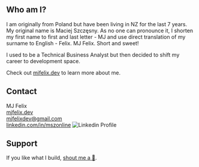 ## Who am I?

I am originally from Poland but have been living in NZ for the last 7 years. My original name is Maciej Szczęsny. As no one can pronounce it, I shorten my first name to first and last letter - MJ and use direct translation of my surname to English - Felix. MJ Felix. Short and sweet!

I used to be a Technical Business Analyst but then decided to shift my career to development space.

Check out [mjfelix.dev](https://mjfelix.dev) to learn more about me. 

## Contact

MJ Felix<br>
[mjfelix.dev](https://mjfelix.dev)<br>
mjfelixdev@gmail.com<br>
[linkedin.com/in/mszonline](https://www.linkedin.com/in/mjfelix/) ![Linkedin Profile](https://i.stack.imgur.com/gVE0j.png)

## Support

If you like what I build, [shout me a &#127866;](https://www.buymeacoffee.com/mjfelix).

<!--
**mj-felix/mj-felix** is a ✨ _special_ ✨ repository because its `README.md` (this file) appears on your GitHub profile.

Here are some ideas to get you started:

- 🔭 I’m currently working on ...
- 🌱 I’m currently learning ...
- 👯 I’m looking to collaborate on ...
- 🤔 I’m looking for help with ...
- 💬 Ask me about ...
- 📫 How to reach me: ...
- 😄 Pronouns: ...
- ⚡ Fun fact: ...
-->
